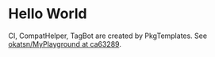 # Hello World
CI, CompatHelper, TagBot are created by PkgTemplates. See [okatsn/MyPlayground at ca63289](https://github.com/okatsn/MyPlayground/tree/ca63289a580f28f626f4eb95bfe2b0a55038bb08).
